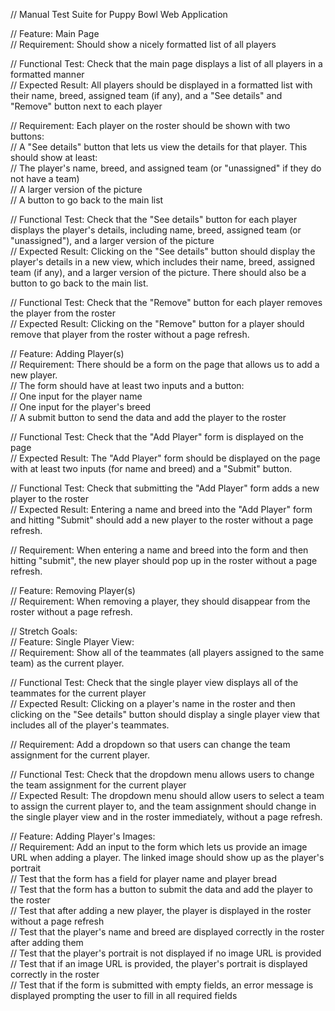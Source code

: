 // Manual Test Suite for Puppy Bowl Web Application </br>

// Feature: Main Page </br>
// Requirement: Should show a nicely formatted list of all players </br>

// Functional Test: Check that the main page displays a list of all players in a formatted manner </br>
// Expected Result: All players should be displayed in a formatted list with their name, breed, assigned team (if any), and a "See details" and "Remove" button next to each player </br>

// Requirement: Each player on the roster should be shown with two buttons: </br>
// A "See details" button that lets us view the details for that player. This should show at least: </br>
// The player's name, breed, and assigned team (or "unassigned" if they do not have a team) </br>
// A larger version of the picture </br>
// A button to go back to the main list </br>

// Functional Test: Check that the "See details" button for each player displays the player's details, including name, breed, assigned team (or "unassigned"), and a larger version of the picture </br>
// Expected Result: Clicking on the "See details" button should display the player's details in a new view, which includes their name, breed, assigned team (if any), and a larger version of the picture. There should also be a button to go back to the main list. </br>

// Functional Test: Check that the "Remove" button for each player removes the player from the roster </br>
// Expected Result: Clicking on the "Remove" button for a player should remove that player from the roster without a page refresh. </br>

// Feature: Adding Player(s) </br>
// Requirement: There should be a form on the page that allows us to add a new player. </br>
// The form should have at least two inputs and a button: </br>
// One input for the player name </br>
// One input for the player's breed </br>
// A submit button to send the data and add the player to the roster </br>

// Functional Test: Check that the "Add Player" form is displayed on the page </br>
// Expected Result: The "Add Player" form should be displayed on the page with at least two inputs (for name and breed) and a "Submit" button. </br>

// Functional Test: Check that submitting the "Add Player" form adds a new player to the roster </br>
// Expected Result: Entering a name and breed into the "Add Player" form and hitting "Submit" should add a new player to the roster without a page refresh. </br>

// Requirement: When entering a name and breed into the form and then hitting "submit", the new player should pop up in the roster without a page refresh. </br>

// Feature: Removing Player(s) </br>
// Requirement: When removing a player, they should disappear from the roster without a page refresh. </br>

// Stretch Goals: </br>
// Feature: Single Player View: </br>
// Requirement: Show all of the teammates (all players assigned to the same team) as the current player. </br>

// Functional Test: Check that the single player view displays all of the teammates for the current player </br>
// Expected Result: Clicking on a player's name in the roster and then clicking on the "See details" button should display a single player view that includes all of the player's teammates. </br>

// Requirement: Add a dropdown so that users can change the team assignment for the current player. </br>

// Functional Test: Check that the dropdown menu allows users to change the team assignment for the current player </br>
// Expected Result: The dropdown menu should allow users to select a team to assign the current player to, and the team assignment should change in the single player view and in the roster immediately, without a page refresh. </br>

// Feature: Adding Player's Images: </br>
// Requirement: Add an input to the form which lets us provide an image URL when adding a player. The linked image should show up as the player's portrait </br>
// Test that the form has a field for player name and player bread </br>
// Test that the form has a button to submit the data and add the player to the roster </br>
// Test that after adding a new player, the player is displayed in the roster without a page refresh </br>
// Test that the player's name and breed are displayed correctly in the roster after adding them </br>
// Test that the player's portrait is not displayed if no image URL is provided </br>
// Test that if an image URL is provided, the player's portrait is displayed correctly in the roster </br>
// Test that if the form is submitted with empty fields, an error message is displayed prompting the user to fill in all required fields </br>